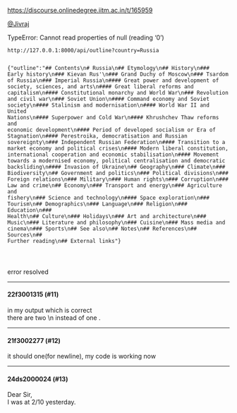 https://discourse.onlinedegree.iitm.ac.in/t/165959

<a class="mention" href="/u/jivraj">@Jivraj</a></p>
<p>TypeError: Cannot read properties of null (reading ‘0’)</p>
<pre><code class="lang-auto">http://127.0.0.1:8000/api/outline?country=Russia

{"outline":"## Contents\n# Russia\n## Etymology\n## History\n### Early history\n### Kievan Rus'\n### Grand Duchy of Moscow\n### Tsardom of Russia\n### Imperial Russia\n#### Great power and development of society, sciences, and arts\n#### Great liberal reforms and capitalism\n#### Constitutional monarchy and World War\n### Revolution and civil war\n### Soviet Union\n#### Command economy and Soviet society\n#### Stalinism and modernisation\n#### World War II and United Nations\n#### Superpower and Cold War\n#### Khrushchev Thaw reforms and economic development\n#### Period of developed socialism or Era of Stagnation\n#### Perestroika, democratisation and Russian sovereignty\n### Independent Russian Federation\n#### Transition to a market economy and political crises\n#### Modern liberal constitution, international cooperation and economic stabilisation\n#### Movement towards a modernised economy, political centralisation and democratic backsliding\n#### Invasion of Ukraine\n## Geography\n### Climate\n### Biodiversity\n## Government and politics\n### Political divisions\n### Foreign relations\n### Military\n### Human rights\n### Corruption\n### Law and crime\n## Economy\n### Transport and energy\n### Agriculture and fishery\n### Science and technology\n#### Space exploration\n### Tourism\n## Demographics\n### Language\n### Religion\n### Education\n### Health\n## Culture\n### Holidays\n### Art and architecture\n### Music\n### Literature and philosophy\n### Cuisine\n### Mass media and cinema\n### Sports\n## See also\n## Notes\n## References\n## Sources\n## Further reading\n## External links"}

</code></pre>
<p>error resolved</p><hr>

<h4>22f3001315 (#11)</h4>
<p>in my output which is correct<br/>
there are two \n instead of one .</p><hr>

<h4>21f3002277 (#12)</h4>
<p>it should one(for newline), my code is working now</p><hr>

<h4>24ds2000024 (#13)</h4>
<p>Dear Sir,<br/>
I was at 2/10 yesterday.